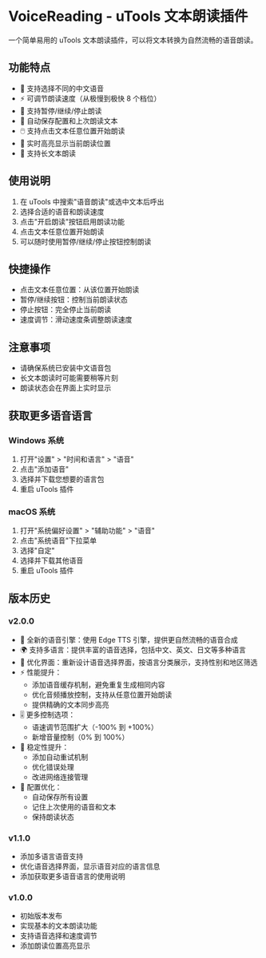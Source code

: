 # VoiceReading - uTools 文本朗读插件

一个简单易用的 uTools 文本朗读插件，可以将文本转换为自然流畅的语音朗读。

## 功能特点

- 🎯 支持选择不同的中文语音
- ⚡ 可调节朗读速度（从极慢到极快 8 个档位）
- 🎯 支持暂停/继续/停止朗读
- 💾 自动保存配置和上次朗读文本
- 🖱️ 支持点击文本任意位置开始朗读
- 📑 实时高亮显示当前朗读位置
- 🔄 支持长文本朗读

## 使用说明

1. 在 uTools 中搜索"语音朗读"或选中文本后呼出
2. 选择合适的语音和朗读速度
3. 点击"开启朗读"按钮启用朗读功能
4. 点击文本任意位置开始朗读
5. 可以随时使用暂停/继续/停止按钮控制朗读

## 快捷操作

- 点击文本任意位置：从该位置开始朗读
- 暂停/继续按钮：控制当前朗读状态
- 停止按钮：完全停止当前朗读
- 速度调节：滑动速度条调整朗读速度

## 注意事项

- 请确保系统已安装中文语音包
- 长文本朗读时可能需要稍等片刻
- 朗读状态会在界面上实时显示

## 获取更多语音语言

### Windows 系统

1. 打开"设置" > "时间和语言" > "语音"
2. 点击"添加语音"
3. 选择并下载您想要的语言包
4. 重启 uTools 插件

### macOS 系统

1. 打开"系统偏好设置" > "辅助功能" > "语音"
2. 点击"系统语音"下拉菜单
3. 选择"自定"
4. 选择并下载其他语音
5. 重启 uTools 插件

## 版本历史

### v2.0.0

- 🎯 全新的语音引擎：使用 Edge TTS 引擎，提供更自然流畅的语音合成
- 🌍 支持多语言：提供丰富的语音选择，包括中文、英文、日文等多种语言
- 🎨 优化界面：重新设计语音选择界面，按语言分类展示，支持性别和地区筛选
- ⚡ 性能提升：
  - 添加语音缓存机制，避免重复生成相同内容
  - 优化音频播放控制，支持从任意位置开始朗读
  - 提供精确的文本同步高亮
- 🎚️ 更多控制选项：
  - 语速调节范围扩大（-100% 到 +100%）
  - 新增音量控制（0% 到 100%）
- 🔄 稳定性提升：
  - 添加自动重试机制
  - 优化错误处理
  - 改进网络连接管理
- 💾 配置优化：
  - 自动保存所有设置
  - 记住上次使用的语音和文本
  - 保持朗读状态

### v1.1.0

- 添加多语言语音支持
- 优化语音选择界面，显示语音对应的语言信息
- 添加获取更多语音语言的使用说明

### v1.0.0

- 初始版本发布
- 实现基本的文本朗读功能
- 支持语音选择和速度调节
- 添加朗读位置高亮显示
